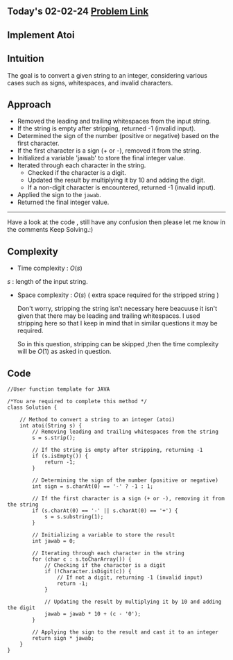 ## Today's 02-02-24 [Problem Link](https://www.geeksforgeeks.org/problems/implement-atoi/1)
## Implement Atoi

## Intuition

The goal is to convert a given string to an integer, considering various cases such as signs, whitespaces, and invalid characters.


## Approach

- Removed the leading and trailing whitespaces from the input string.
- If the string is empty after stripping, returned -1 (invalid input).
- Determined the sign of the number (positive or negative) based on the first character.
- If the first character is a sign (+ or -), removed it from the string.
- Initialized a variable 'jawab' to store the final integer value.
- Iterated through each character in the string.
  - Checked if the character is a digit.
  - Updated the result by multiplying it by 10 and adding the digit.
  - If a non-digit character is encountered, returned -1 (invalid input).
- Applied the sign to the `jawab`.
- Returned the final integer value.

---
Have a look at the code , still have any confusion then please let me know in the comments
Keep Solving.:)

## Complexity
- Time complexity : $O(s)$
<!-- Add your time complexity here, e.g. $$O())$$ -->
$s$ :  length of the input string.

- Space complexity : $O(s)$ ( extra space required for the stripped string )
  
  Don't worry, stripping the string isn't necessary here beacuuse it isn't given that there may be leading and trailing whitespaces.
  I used stripping here so that I keep in mind that in similar questions it may be required.

  So in this question, stripping can be skipped ,then the time complexity will be $O(1)$ as asked in question.
<!-- Add your space complexity here, e.g. $$O(n)$$ -->

## Code 
```
//User function template for JAVA

/*You are required to complete this method */
class Solution {
    
    // Method to convert a string to an integer (atoi)
    int atoi(String s) {
        // Removing leading and trailing whitespaces from the string
        s = s.strip();

        // If the string is empty after stripping, returning -1
        if (s.isEmpty()) {
            return -1;
        }

        // Determining the sign of the number (positive or negative)
        int sign = s.charAt(0) == '-' ? -1 : 1;

        // If the first character is a sign (+ or -), removing it from the string
        if (s.charAt(0) == '-' || s.charAt(0) == '+') {
            s = s.substring(1);
        }

        // Initializing a variable to store the result
        int jawab = 0;

        // Iterating through each character in the string
        for (char c : s.toCharArray()) {
            // Checking if the character is a digit
            if (!Character.isDigit(c)) {
                // If not a digit, returning -1 (invalid input)
                return -1;
            }

            // Updating the result by multiplying it by 10 and adding the digit
            jawab = jawab * 10 + (c - '0');
        }

        // Applying the sign to the result and cast it to an integer
        return sign * jawab;
    }
}
```

